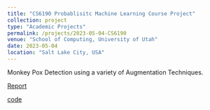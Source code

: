 ```yaml
---
title: "CS6190 Probablisitc Machine Learning Course Project"
collection: project
type: "Academic Projects"
permalink: /projects/2023-05-04-CS6190
venue: "School of Computing, University of Utah"
date: 2023-05-04
location: "Salt Lake City, USA"
---
```


Monkey Pox Detection using a variety of Augmentation Techniques. 

[Report](https://mahimoksha.github.io/files/CS6190_report.pdf)

[code](https://github.com/mahimoksha/CS6190---ProbabilisticMLProject)